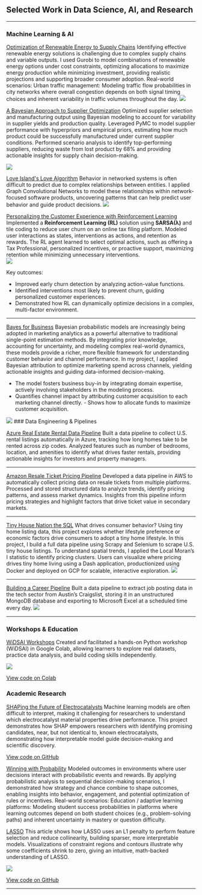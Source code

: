 ## Selected Work in Data Science, AI, and Research

---
### Machine Learning & AI

[Optimization of Renewable Energy to Supply Chains](https://blog.paperspace.com/optimizing-the-integration-of-renewable-energy-to-our-supply-chains/)
Identifying effective renewable energy solutions is challenging due to complex supply chains and variable outputs. I used Gurobi to model combinations of renewable energy options under cost constraints, optimizing allocations to maximize energy production while minimizing investment, providing realistic projections and supporting broader consumer adoption.
Real-world scenarios:
Urban traffic management: Modeling traffic flow probabilities in city networks where overall congestion depends on both signal timing choices and inherent variability in traffic volumes throughout the day.
<img src="images/optimization.png?raw=true" />

[A Bayesian Approach to Supplier Optimization](https://medium.com/@oefeleinerin/a-bayesian-approach-to-supplier-optimization-9efb2e2c9a58) 
Optimized supplier selection and manufacturing output using Bayesian modeling to account for variability in supplier yields and production quality. Leveraged PyMC to model supplier performance with hyperpriors and empirical priors, estimating how much product could be successfully manufactured under current supplier conditions. Performed scenario analysis to identify top-performing suppliers, reducing waste from lost product by 68% and providing actionable insights for supply chain decision-making.

<img src="images/BFMI.png?raw=true" />

[Love Island's Love Algorithm](https://blog.paperspace.com/winning-hearts-love-islands-love-algorithm/)
Behavior in networked systems is often difficult to predict due to complex relationships between entities. I applied Graph Convolutional Networks to model these relationships within network-focused software products, uncovering patterns that can help predict user behavior and guide product decisions.
<img src="images/network.png?raw=true" />

[Personalizing the Customer Experience with Reinforcement Learning](https://medium.com/@oefeleinerin/smarter-engagement-lower-churn-the-role-of-reinforcement-learning-in-personalizing-the-customer-82580b39c2f2)
Implemented a **Reinforcement Learning (RL)** solution using **SARSA(λ)** and tile coding to reduce user churn on an online tax filing platform. Modeled user interactions as states, interventions as actions, and retention as rewards. The RL agent learned to select optimal actions, such as offering a Tax Professional, personalized incentives, or proactive support, maximizing retention while minimizing unnecessary interventions.  
<img src="images/SARSA.png?raw=true" />

Key outcomes:  
- Improved early churn detection by analyzing action-value functions.  
- Identified interventions most likely to prevent churn, guiding personalized customer experiences.  
- Demonstrated how RL can dynamically optimize decisions in a complex, multi-factor environment.  

---
[Bayes for Business](https://medium.com/@oefeleinerin/bridging-the-gap-leveraging-machine-learning-and-human-expertise-for-smarter-marketing-6047774b5ef6)
Bayesian probabilistic models are increasingly being adopted in marketing analytics as a powerful alternative to traditional single-point estimation methods. By integrating prior knowledge, accounting for uncertainty, and modeling complex real-world dynamics, these models provide a richer, more flexible framework for understanding customer behavior and channel performance. In my project, I applied Bayesian attribution to optimize marketing spend across channels, yielding actionable insights and guiding data-informed decision-making.
 - The model fosters business buy-in by integrating domain expertise, actively involving stakeholders in the modeling process.
 - Quantifies channel impact by attributing customer acquisition to each marketing channel directly. - Shows how to allocate funds to maximize customer acquisition.
<img src="images/posterior_predictive_plot.png?raw=true" />
### Data Engineering & Pipelines

[Azure Real Estate Rental Data Pipeline](https://github.com/yourusername/real-estate-pipeline)
Built a data pipeline to collect U.S. rental listings automatically in Azure, tracking how long homes take to be rented across zip codes. Analyzed features such as number of bedrooms, location, and amenities to identify what drives faster rentals, providing actionable insights for investors and property managers.

---
[Amazon Resale Ticket Pricing Pipeline](https://github.com/yourusername/ticket-pricing-pipeline)
Developed a data pipeline in AWS to automatically collect pricing data on resale tickets from multiple platforms. Processed and stored structured data to analyze trends, identify pricing patterns, and assess market dynamics. Insights from this pipeline inform pricing strategies and highlight factors that drive ticket value in secondary markets.

---
[Tiny House Nation the SQL](/sample_page)
What drives consumer behavior? Using tiny home listing data, this project explores whether lifestyle preference or economic factors drive consumers to adopt a tiny home lifestyle. In this project, I build a full data pipeline using Scrapy and Selenium to scrape U.S. tiny house listings. To understand spatial trends, I applied the Local Moran’s I statistic to identify pricing clusters. Users can visualize where pricing drives tiny home living using a Dash application, productionized using Docker and deployed on GCP for scalable, interactive exploration.
<img src="images/dummy_thumbnail.jpg?raw=true"/>

---
[Building a Career Pipeline](https://github.com/eoefelein/Beautiful_Soup_Mongo_xlsxwriter)
Built a data pipeline to extract job posting data in the tech sector from Austin’s Craigslist, storing it in an unstructured MongoDB database and exporting to Microsoft Excel at a scheduled time every day.
<img src="images/dummy_thumbnail.jpg?raw=true"/>

---
### Workshops & Education

[WiDSAI Workshops](https://github.com/eoefelein/WiDSAI_Python_Workshop)
Created and facilitated a hands-on Python workshop (WiDSAI) in Google Colab, allowing learners to explore real datasets, practice data analysis, and build coding skills independently.

<img src="images/WiDSAI_Meetup.jpeg?raw=true" />

[View code on Colab](https://colab.research.google.com/drive/1dF7hj7BjNH5RWcGKskdJRYkkdq8WDDiL?usp=sharing)

### Academic Research

[SHAPing the Future of Electrocatalysts](https://pubs.acs.org/doi/10.1021/acsmaterialslett.4c00544)
Machine learning models are often difficult to interpret, making it challenging for researchers to understand which electrocatalyst material properties drive performance. This project demonstrates how SHAP empowers researchers with identifying promising candidates, near, but not identical to, known electrocatalysts, demonstrating how interpretable model guide decision-making and scientific discovery.

[View code on GitHub](https://github.com/eoefelein/Understanding-Performance-Trends-Using-Machine-Learning)

[Winning with Probability](https://medium.com/data-science/magic-the-gathering-arena-winning-with-probability-b71f363e0ce2)
Modeled outcomes in environments where user decisions interact with probabilistic events and rewards. By applying probabilistic analysis to sequential decision-making scenarios, I demonstrated how strategy and chance combine to shape outcomes, enabling insights into behavior, engagement, and potential optimization of rules or incentives.
Real-world scenarios:
Education / adaptive learning platforms: Modeling student success probabilities in platforms where learning outcomes depend on both student choices (e.g., problem-solving paths) and inherent uncertainty in mastery or question difficulty.

[LASSO](https://medium.com/data-science/lasso-increases-the-interpretability-and-accuracy-of-linear-models-c1b340561c10)
This article shows how LASSO uses an L1 penalty to perform feature selection and reduce collinearity, building sparser, more interpretable models. Visualizations of constraint regions and contours illustrate why some coefficients shrink to zero, giving an intuitive, math-backed understanding of LASSO.

<img src="images/lasso.jpeg?raw=true" />

[View code on GitHub](https://github.com/edkrueger/lasso-demo) 

---
